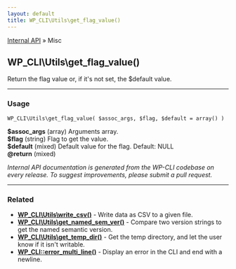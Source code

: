 ```yaml
---
layout: default
title: WP_CLI\Utils\get_flag_value()
---
```


<a href="/docs/internal-api/">Internal API</a> &raquo; Misc

## WP_CLI\Utils\get_flag_value()

Return the flag value or, if it's not set, the $default value.

***

### Usage

    WP_CLI\Utils\get_flag_value( $assoc_args, $flag, $default = array() )

<div>
<strong>$assoc_args</strong> (array) Arguments array.<br />
<strong>$flag</strong> (string) Flag to get the value.<br />
<strong>$default</strong> (mixed) Default value for the flag. Default: NULL<br />
<strong>@return</strong> (mixed) <br /></p>
</div>


*Internal API documentation is generated from the WP-CLI codebase on every release. To suggest improvements, please submit a pull request.*


***

### Related

<ul>



<li><strong><a href="/docs/internal-api/wp-cli-utils-write-csv/">WP_CLI\Utils\write_csv()</a></strong> - Write data as CSV to a given file.</li>


<li><strong><a href="/docs/internal-api/wp-cli-utils-get-named-sem-ver/">WP_CLI\Utils\get_named_sem_ver()</a></strong> - Compare two version strings to get the named semantic version.</li>


<li><strong><a href="/docs/internal-api/wp-cli-utils-get-temp-dir/">WP_CLI\Utils\get_temp_dir()</a></strong> - Get the temp directory, and let the user know if it isn't writable.</li>


<li><strong><a href="/docs/internal-api/wp-cli-error-multi-line/">WP_CLI::error_multi_line()</a></strong> - Display an error in the CLI and end with a newline.</li>



</ul>


